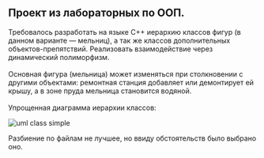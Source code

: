 ## Проект из лабораторных по ООП.
Требовалось разработать на языке С++ иерархию классов фигур (в данном варианте — мельниц), а так же классов дополнительных объектов-препятствий. Реализовать взаимодействие через динамический полиморфизм.
<br><br>Основная фигура (мельница) может изменяться при столкновении с другими объектами: ремонтная станция добавляет или демонтирует ей крышу, а в зоне пруда мельница становится водяной.
<br><br>Упрощенная диаграмма иерархии классов:

![uml class simple](https://user-images.githubusercontent.com/96055384/180402849-7cecae76-3e04-42bc-908e-c3b3751186d2.png)

Разбиение по файлам не лучшее, но ввиду обстоятельств было выбрано оно.

